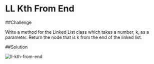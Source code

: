 # LL Kth From End

##Challenge

Write a method for the Linked List class which takes a number, k, as a parameter. Return the node that is k from the end of the linked list.

##Solution

![ll-kth-from-end](/assets:/ll_kth_from_end.jpg)